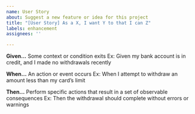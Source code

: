 ```yaml
---
name: User Story
about: Suggest a new feature or idea for this project
title: "[User Story] As a X, I want Y to that I can Z"
labels: enhancement
assignees: ''

---
```


**Given...**
Some context or condition exits
Ex: Given my bank account is in credit, and I made no withdrawals recently

**When...**
An action or event occurs
Ex: When I attempt to withdraw an amount less than my card’s limit

**Then...**
Perform specific actions that result in a set of observable consequences
Ex: Then the withdrawal should complete without errors or warnings
